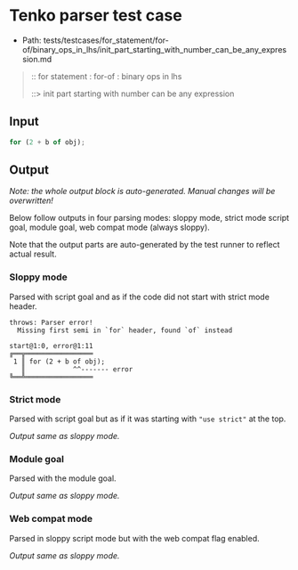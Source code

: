 # Tenko parser test case

- Path: tests/testcases/for_statement/for-of/binary_ops_in_lhs/init_part_starting_with_number_can_be_any_expression.md

> :: for statement : for-of : binary ops in lhs
>
> ::> init part starting with number can be any expression

## Input

`````js
for (2 + b of obj);
`````

## Output

_Note: the whole output block is auto-generated. Manual changes will be overwritten!_

Below follow outputs in four parsing modes: sloppy mode, strict mode script goal, module goal, web compat mode (always sloppy).

Note that the output parts are auto-generated by the test runner to reflect actual result.

### Sloppy mode

Parsed with script goal and as if the code did not start with strict mode header.

`````
throws: Parser error!
  Missing first semi in `for` header, found `of` instead

start@1:0, error@1:11
╔══╦═════════════════
 1 ║ for (2 + b of obj);
   ║            ^^------- error
╚══╩═════════════════

`````

### Strict mode

Parsed with script goal but as if it was starting with `"use strict"` at the top.

_Output same as sloppy mode._

### Module goal

Parsed with the module goal.

_Output same as sloppy mode._

### Web compat mode

Parsed in sloppy script mode but with the web compat flag enabled.

_Output same as sloppy mode._
